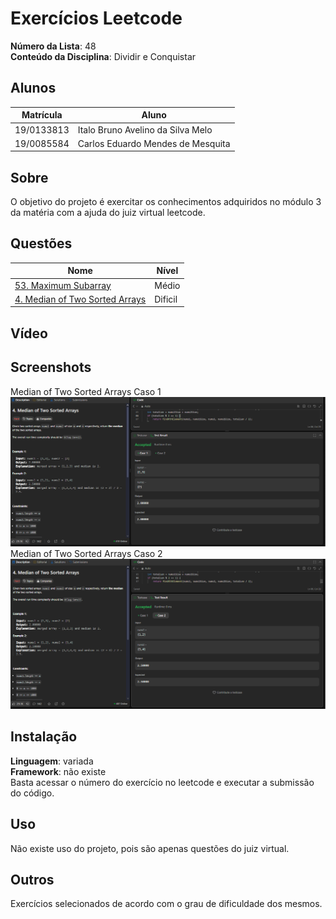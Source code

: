 
# Exercícios Leetcode

**Número da Lista**: 48<br>
**Conteúdo da Disciplina**: Dividir e Conquistar<br>

## Alunos
|Matrícula | Aluno |
| -- | -- |
| 19/0133813 |  Italo Bruno Avelino da Silva Melo |
| 19/0085584 |  Carlos Eduardo Mendes de Mesquita |

## Sobre 
O objetivo do projeto é exercitar os conhecimentos adquiridos no módulo 3 da matéria com a ajuda do juiz virtual leetcode. 

## Questões

|       Nome               |   Nível |
|--------------------------|---------|
| [53. Maximum Subarray](https://leetcode.com/problems/maximum-subarray/description/) | Médio | 
| [4. Median of Two Sorted Arrays](https://leetcode.com/problems/median-of-two-sorted-arrays/description/) | Dificil | 

## Vídeo

## Screenshots
Median of Two Sorted Arrays Caso 1</br>
![Median of Two Sorted Arrays](/assets/Mediana1.png)</br>
Median of Two Sorted Arrays Caso 2</br>
![Median of Two Sorted Arrays](/assets/Mediana2.png)</br>


## Instalação 
**Linguagem**: variada<br>
**Framework**: não existe<br>
Basta acessar o número do exercício no leetcode e executar a submissão do código.

## Uso 
Não existe uso do projeto, pois são apenas questões do juiz virtual.

## Outros 
Exercícios selecionados de acordo com o grau de dificuldade dos mesmos.




